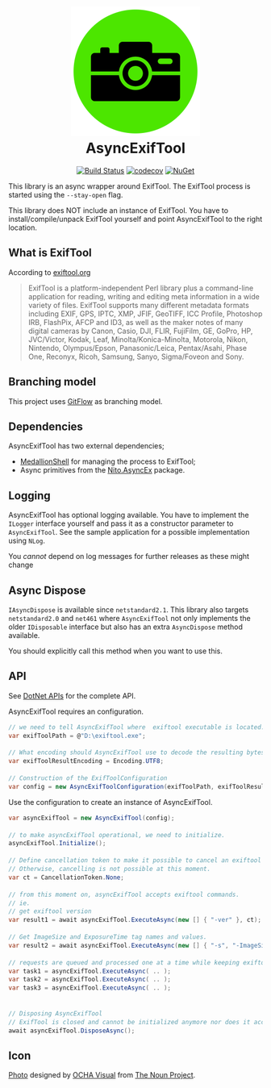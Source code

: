 <h1 align="center">
<img src="https://raw.githubusercontent.com/coenm/AsyncExifTool/develop/icon/AsyncExifTool.512.png" alt="AsyncExifTool" width="256"/>
<br/>
AsyncExifTool
</h1>

<div align="center">

[![Build Status](https://dev.azure.com/cmunckhof/Imaging/_apis/build/status/AsyncExifTool?branchName=develop)](https://dev.azure.com/cmunckhof/Imaging/_build/latest?definitionId=6&branchName=develop) [![codecov](https://codecov.io/gh/coenm/AsyncExifTool/branch/develop/graph/badge.svg)](https://codecov.io/gh/coenm/AsyncExifTool) [![NuGet](https://img.shields.io/nuget/v/CoenM.AsyncExifTool.svg)](https://www.nuget.org/packages/CoenM.AsyncExifTool/)

</div>

This library is an async wrapper around ExifTool. The ExifTool process is started using the `--stay-open` flag.

This library does NOT include an instance of ExifTool. You have to install/compile/unpack ExifTool yourself and point AsyncExifTool to the right location.

## What is ExifTool

According to [exiftool.org](https://exiftool.org/)

> ExifTool is a platform-independent Perl library plus a command-line application for reading, writing and editing meta information in a wide variety of files. ExifTool supports many different metadata formats including EXIF, GPS, IPTC, XMP, JFIF, GeoTIFF, ICC Profile, Photoshop IRB, FlashPix, AFCP and ID3, as well as the maker notes of many digital cameras by Canon, Casio, DJI, FLIR, FujiFilm, GE, GoPro, HP, JVC/Victor, Kodak, Leaf, Minolta/Konica-Minolta, Motorola, Nikon, Nintendo, Olympus/Epson, Panasonic/Leica, Pentax/Asahi, Phase One, Reconyx, Ricoh, Samsung, Sanyo, Sigma/Foveon and Sony.

## Branching model

This project uses [GitFlow](http://nvie.com/posts/a-successful-git-branching-model/) as branching model.

## Dependencies

AsyncExifTool has two external dependencies;
- [MedallionShell](https://www.nuget.org/packages/MedallionShell/) for managing the process to ExifTool;
- Async primitives from the [Nito.AsyncEx](https://www.nuget.org/packages/Nito.AsyncEx/) package. 

## Logging

AsyncExifTool has optional logging available. You have to implement the `ILogger` interface yourself and pass it as a constructor parameter to `AsyncExifTool`. See the sample application for a possible implementation using `NLog`.

You *cannot* depend on log messages for further releases as these might change 

## Async Dispose

`IAsyncDispose` is available since `netstandard2.1`. This library also targets `netstandard2.0` and `net461` where `AsyncExifTool` not only implements the older `IDisposable` interface but also has an  extra `AsyncDispose` method available. 

You should explicitly call this method when you want to use this.

## API

See [DotNet APIs](http://dotnetapis.com/pkg/CoenM.AsyncExifTool) for the complete API.

AsyncExifTool requires an configuration.

```csharp
// we need to tell AsyncExifTool where  exiftool executable is located.
var exifToolPath = @"D:\exiftool.exe";

// What encoding should AsyncExifTool use to decode the resulting bytes
var exifToolResultEncoding = Encoding.UTF8;

// Construction of the ExifToolConfiguration
var config = new AsyncExifToolConfiguration(exifToolPath, exifToolResultEncoding);
```

Use the configuration to create an instance of AsyncExifTool.

```csharp
var asyncExifTool = new AsyncExifTool(config);

// to make asyncExifTool operational, we need to initialize.
asyncExifTool.Initialize();

// Define cancellation token to make it possible to cancel an exiftool request if it is not already passed to exiftool.
// Otherwise, cancelling is not possible at this moment.
var ct = CancellationToken.None;

// from this moment on, asyncExifTool accepts exiftool commands.
// ie.
// get exiftool version
var result1 = await asyncExifTool.ExecuteAsync(new [] { "-ver" }, ct);

// Get ImageSize and ExposureTime tag names and values.
var result2 = await asyncExifTool.ExecuteAsync(new [] { "-s", "-ImageSize", "-ExposureTime", "D:\image1.jpg" } /* cancellation token is optional */);

// requests are queued and processed one at a time while keeping exiftool 'open'.
var task1 = asyncExifTool.ExecuteAsync( .. );
var task2 = asyncExifTool.ExecuteAsync( .. );
var task3 = asyncExifTool.ExecuteAsync( .. );


// Disposing AsyncExifTool
// ExifTool is closed and cannot be initialized anymore nor does it accept any requests.
await asyncExifTool.DisposeAsync();
```

## Icon

[Photo](https://thenounproject.com/term/photo/2013925) designed by [OCHA Visual](https://thenounproject.com/ochavisual) from [The Noun Project](https://thenounproject.com).
